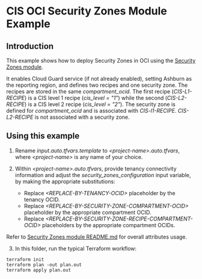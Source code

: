 # CIS OCI Security Zones Module Example

## Introduction

This example shows how to deploy Security Zones in OCI using the [Security Zones module](../..).

It enables Cloud Guard service (if not already enabled), setting Ashburn as the reporting region, and defines two recipes and one security zone. The recipes are stored in the same *compartment_ocid*. The first recipe (*CIS-L1-RECIPE*) is a CIS level 1 recipe (*cis_level = "1"*) while the second (*CIS-L2-RECIPE*) is a CIS level 2 recipe (*cis_level = "2"*). The security zone is defined for *compartment_ocid* and is associated with *CIS-l1-RECIPE*. *CIS-L2-RECIPE* is not associated with a security zone.

## Using this example
1. Rename *input.auto.tfvars.template* to *\<project-name\>.auto.tfvars*, where *\<project-name\>* is any name of your choice.

2. Within *\<project-name\>.auto.tfvars*, provide tenancy connectivity information and adjust the *security_zones_configuration* input variable, by making the appropriate substitutions:
   - Replace *\<REPLACE-BY-TENANCY-OCID\>* placeholder by the tenancy OCID. 
   - Replace *\<REPLACE-BY-SECURITY-ZONE-COMPARTMENT-OCID\>* placeholder by the appropriate compartment OCID. 
   - Replace *\<REPLACE-BY-SECURITY-ZONE-RECIPE-COMPARTMENT-OCID\>* placeholders by the appropriate compartment OCIDs. 

Refer to [Security Zones module README.md](../../README.md) for overall attributes usage.

3. In this folder, run the typical Terraform workflow:
```
terraform init
terraform plan -out plan.out
terraform apply plan.out
```